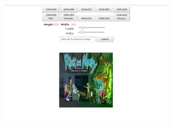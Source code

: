 ![Alt text](https://github.com/moseleygj/WebPages/blob/master/ImageReSizer_Ratio/Screenshot%20from%202017-08-28%2018-27-17.png)

